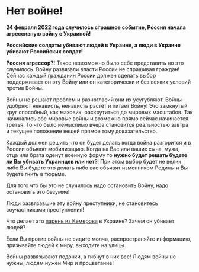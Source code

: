 # Нет войне!

**24 февраля 2022 года случилось страшное событие, Россия начала агрессивную войну с Украиной!**

**Российские солдаты убивают людей в Украине, а люди в Украине убивают Российских солдат!**

**Россия агрессор?!**
Такое невозможно было себе представить но это случилось.
Войну развязали власти России не спрашивая граждан!
Сейчас каждый гражданин России должен сделать выбор поддерживает
он эту Войну или он категорически и без всяких условий против Войны.

Войны не решают проблем и разногласий они их усугубляют. Войны удобряют ненависть,
ненависть растёт и питает Войну! Это замкнутый круг способный, как маховик, раскрутиться
до мировых масштабов. Так начинались обе мировые войны и возможно прямо сейчас
начинается третья. То что было немыслимо вчера становится реальностью завтра и
текущее положение вещей прямое тому доказательство.

Каждый должен решить что он будет делать когда война разгорится и в России объявят
мобилизацию. Когда на Вас или ваших сына, мужа, отца или брата оденут военную
форму то **нужно будет решать будете ли Вы убивать Украинцев или нет**?!
При этом выбор будет не велик либо Вы будете это делать либо вас объявят
изменником Родины и Вы будете гнить в тюрьме.

Для того что бы это не случилось надо остановить Войну, надо остановить это безумие!

Люди развязавшие эту войну преступники, не становитесь соучастниками преступления!

Что делает это [парень из Кемерова](https://www.youtube.com/watch?time_continue=2&v=41Ms0y-AWVc&feature=emb_title)
в Украине? Зачем он убивает людей?

Если Вы против войны не сидите молча, распространяйте информацию, призывайте людей
к миру, выходите на улицы.

Войны развязывают подонки, а гибнут в них все! Людям войны не нужны, людям нужен
Мир и процветание!
